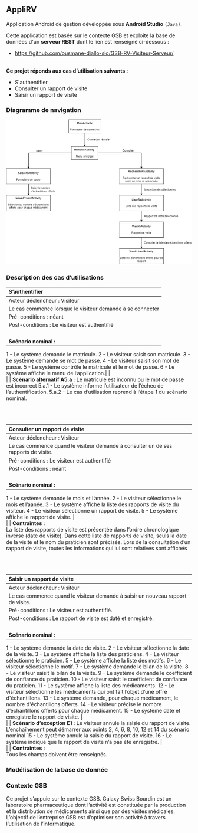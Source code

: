 ## AppliRV
Application Android de gestion développée sous **Android Studio** `(Java)`.

Cette application est basée sur le contexte GSB et exploite la base de données d'un **serveur REST** dont le lien est renseigné ci-dessous :
- https://github.com/ousmane-diallo-sio/GSB-RV-Visiteur-Serveur/


<br>**Ce projet réponds aux cas d’utilisation suivants :**
- S'authentifier
- Consulter un rapport de visite
- Saisir un rapport de visite

### Diagramme de navigation

![](documents/navigation-applirv.jpg)

### Description des cas d’utilisations

| **S’authentifier** | 
| :------------- | 
| Acteur déclencheur : Visiteur |
| Le cas commence lorsque le visiteur demande à se connecter |
| Pré-conditions : néant |
| Post-conditions : Le visiteur est authentifié |
| <br> |
| **Scénario nominal :** <br> 
1 - Le système demande le matricule.
2 - Le visiteur saisit son matricule.
3 - Le système demande se mot de passe.
4 - Le visiteur saisit son mot de passe.
5 - Le système contrôle le matricule et le mot de passe.
6 - Le système affiche le menu de l’application.|
| <br> |
| **Scénario alternatif A5.a :** Le matricule est inconnu ou le mot de passe est incorrect
5.a.1 - Le système informe l’utilisateur de l’échec de l’authentification.
5.a.2 - Le cas d’utilisation reprend à l’étape 1 du scénario nominal.

<br><br>

| **Consulter un rapport de visite** |
| :------------ |
| Acteur déclencheur : Visiteur |
| Le cas commence quand le visiteur demande à consulter un de ses rapports de visite. |
| Pré-conditions : Le visiteur est authentifié |
| Post-conditions : néant |
| <br> |
| **Scénario nominal :** <br>
1 - Le système demande le mois et l’année.
2 - Le visiteur sélectionne le mois et l’aanée.
3 - Le système affiche la liste des rapports de visite du visiteur.
4 - Le visiteur sélectionne un rapport de visite.
5 - Le système affiche le rapport de visite.
| <br> |
| **Contraintes :** <br>
La liste des rapports de visite est présentée dans l’ordre chronologique inverse (date de visite). 
Dans cette liste de rapports de visite, seuls la date de la visite et le nom du praticien sont précisés.
Lors de la consultation d’un rapport de visite, toutes les informations qui lui sont relatives sont affichés

<br><br>

| **Saisir un rapport de visite** |
| :--------- |
| Acteur déclencheur : Visiteur |
| Le cas commence quand le visiteur demande à saisir un nouveau rapport de visite. |
| Pré-conditions : Le visiteur est authentifié. |
| Post-conditions : Le rapport de visite est daté et enregistré. |
| <br> |
| **Scénario nominal :** <br> 
1 - Le système demande la date de visite.
2 - Le visiteur sélectionne la date de la visite.
3 - Le système affiche la liste des praticiens.
4 - Le visiteur sélectionne le praticien.
5 - Le système affiche la liste des motifs.
6 - Le visiteur sélectionne le motif.
7 - Le système demande le bilan de la visite.
8 - Le visiteur saisit le bilan de la visite.
9 - Le système demande le coefficient de confiance du praticien.
10 - Le visiteur saisit le coefficient de confiance du praticien.
11 - Le système affiche la liste des médicaments.
12 - Le visiteur sélectionne les médicaments qui ont fait l’objet d’une offre d'échantillons.
13 - Le système demande, pour chaque médicament, le nombre d'échantillons offerts.
14 - Le visiteur précise le nombre d’échantillons offerts pour chaque médicament.
15 - Le système date et enregistre le rapport de visite.
| <br> |
| **Scénario d’exception E1 :** Le visiteur annule la saisie du rapport de visite. <br>L’enchaînement peut démarrer aux points 2, 4, 6, 8, 10, 12 et 14 du scénario nominal
15 - Le système annule la saisie du rapport de visite.
16 - Le système indique que le rapport de visite n’a pas été enregistré.
| <br> |
| **Contraintes :** <br>
Tous les champs doivent être renseignés.
  
### Modélisation de la base de donnée


### Contexte GSB

Ce projet s’appuie sur le contexte GSB. Galaxy Swiss Bourdin est un laboratoire pharmaceutique dont l’activité est constituée par la production et la distribution de médicaments ainsi que par des visites médicales. 
L’objectif de l’entreprise GSB est d’optimiser son activité à travers l’utilisation de l’informatique. 
